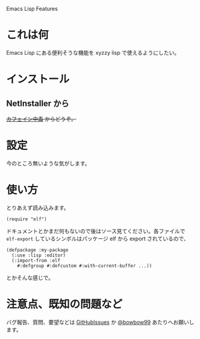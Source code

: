 Emacs Lisp Features

これは何
========
Emacs Lisp にある便利そうな機能を xyzzy lisp で使えるようにしたい。

インストール
============

NetInstaller から
-----------------
<del>[カフェイン中毒] からどうぞ。</del>

  [カフェイン中毒]: http://bowbow99.sakura.ne.jp/xyzzy/packages.l

設定
====
今のところ無いような気がします。

使い方
======
とりあえず読み込みます。

    (require "elf")

ドキュメントとかまだ何もないので後はソース見てください。各ファイルで `elf-export`
しているシンボルはパッケージ elf から export されているので、

    (defpackage :my-package
      (:use :lisp :editor)
      (:import-from :elf
        #:defgroup #:defcustom #:with-current-buffer ...))

とかそんな感じで。


注意点、既知の問題など
======================

バグ報告、質問、要望などは [GitHubIssues] か [@bowbow99] あたりへお願いします。

  [GitHubIssues]: http://github.com/bowbow99/xyzzy.elf/issues
  [@bowbow99]: http://twitter.com/bowbow99
